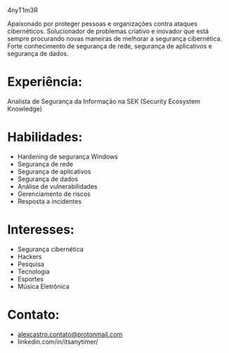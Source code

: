 4nyT1m3R

Apaixonado por proteger pessoas e organizações contra ataques cibernéticos. Solucionador de problemas criativo e inovador que está sempre procurando novas maneiras de melhorar a segurança cibernética. Forte conhecimento de segurança de rede, segurança de aplicativos e segurança de dados.

# Experiência:

Analista de Segurança da Informação na SEK (Security Ecosystem Knowledge)

# Habilidades:

- Hardening de segurança Windows
- Segurança de rede
- Segurança de aplicativos
- Segurança de dados
- Análise de vulnerabilidades
- Gerenciamento de riscos
- Resposta a incidentes

# Interesses:

- Segurança cibernética
- Hackers
- Pesquisa
- Tecnologia
- Esportes
- Música Eletrônica

# Contato:

- alexcastro.contato@protonmail.com
- linkedin.com/in/itsanytimer/
